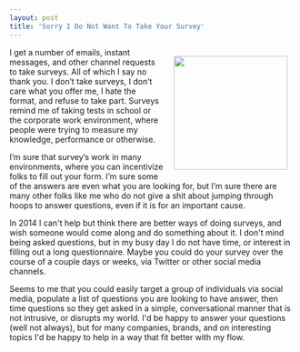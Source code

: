 ```yaml
---
layout: post
title: 'Sorry I Do Not Want To Take Your Survey'
---
```

<p><img style="padding: 15px;" src="https://s3.amazonaws.com/kinlane-productions/bw-icons/bw-survey.png" alt="" width="200" align="right" /></p>
<p>I get a number of emails, instant messages, and other channel requests to take surveys. All of which I say no thank you. I don&rsquo;t take surveys, I don&rsquo;t care what you offer me, I hate the format, and refuse to take part. Surveys remind me of taking tests in school or the corporate work environment, where people were trying to measure my knowledge, performance or otherwise.</p>
<p>I&rsquo;m sure that survey&rsquo;s work in many environments, where you can incentivize folks to fill out your form. I&rsquo;m sure some of the answers are even what you are looking for, but I&rsquo;m sure there are many other folks like me who do not give a shit about jumping through hoops to answer questions, even if it is for an important cause.</p>
<p>In 2014 I can't help but think there are better ways of doing surveys, and wish someone would come along and do something about it. I don't mind being asked questions, but in my busy day I do not have time, or interest in filling out a long questionnaire. Maybe you could do your survey over the course of a couple days or weeks, via Twitter or other social media channels.</p>
<p>Seems to me that you could easily target a group of individuals via social media, populate a list of questions you are looking to have answer, then time questions so they get asked in a simple, conversational manner that is not intrusive, or disrupts my world. I'd be happy to answer your questions (well not always), but for many companies, brands, and on interesting topics I'd be happy to help in a way that fit better with my flow.</p>